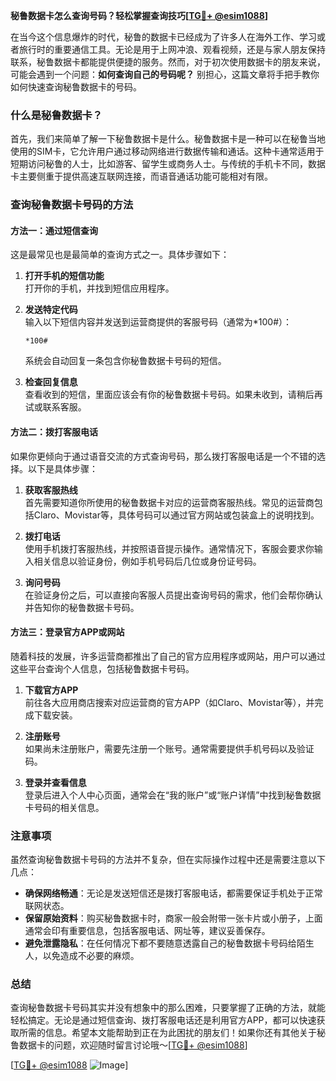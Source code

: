 **秘鲁数据卡怎么查询号码？轻松掌握查询技巧[[TG💪+ @esim1088](https://t.me/s/esim1088)]**

在当今这个信息爆炸的时代，秘鲁的数据卡已经成为了许多人在海外工作、学习或者旅行时的重要通信工具。无论是用于上网冲浪、观看视频，还是与家人朋友保持联系，秘鲁数据卡都能提供便捷的服务。然而，对于初次使用数据卡的朋友来说，可能会遇到一个问题：**如何查询自己的号码呢？** 别担心，这篇文章将手把手教你如何快速查询秘鲁数据卡的号码。

### 什么是秘鲁数据卡？

首先，我们来简单了解一下秘鲁数据卡是什么。秘鲁数据卡是一种可以在秘鲁当地使用的SIM卡，它允许用户通过移动网络进行数据传输和通话。这种卡通常适用于短期访问秘鲁的人士，比如游客、留学生或商务人士。与传统的手机卡不同，数据卡主要侧重于提供高速互联网连接，而语音通话功能可能相对有限。

### 查询秘鲁数据卡号码的方法

#### 方法一：通过短信查询

这是最常见也是最简单的查询方式之一。具体步骤如下：

1. **打开手机的短信功能**  
   打开你的手机，并找到短信应用程序。

2. **发送特定代码**  
   输入以下短信内容并发送到运营商提供的客服号码（通常为*100#）：
   ```
   *100#
   ```
   系统会自动回复一条包含你秘鲁数据卡号码的短信。

3. **检查回复信息**  
   查看收到的短信，里面应该会有你的秘鲁数据卡号码。如果未收到，请稍后再试或联系客服。

#### 方法二：拨打客服电话

如果你更倾向于通过语音交流的方式查询号码，那么拨打客服电话是一个不错的选择。以下是具体步骤：

1. **获取客服热线**  
   首先需要知道你所使用的秘鲁数据卡对应的运营商客服热线。常见的运营商包括Claro、Movistar等，具体号码可以通过官方网站或包装盒上的说明找到。

2. **拨打电话**  
   使用手机拨打客服热线，并按照语音提示操作。通常情况下，客服会要求你输入相关信息以验证身份，例如手机号码后几位或身份证号码。

3. **询问号码**  
   在验证身份之后，可以直接向客服人员提出查询号码的需求，他们会帮你确认并告知你的秘鲁数据卡号码。

#### 方法三：登录官方APP或网站

随着科技的发展，许多运营商都推出了自己的官方应用程序或网站，用户可以通过这些平台查询个人信息，包括秘鲁数据卡号码。

1. **下载官方APP**  
   前往各大应用商店搜索对应运营商的官方APP（如Claro、Movistar等），并完成下载安装。

2. **注册账号**  
   如果尚未注册账户，需要先注册一个账号。通常需要提供手机号码以及验证码。

3. **登录并查看信息**  
   登录后进入个人中心页面，通常会在“我的账户”或“账户详情”中找到秘鲁数据卡号码的相关信息。

### 注意事项

虽然查询秘鲁数据卡号码的方法并不复杂，但在实际操作过程中还是需要注意以下几点：

- **确保网络畅通**：无论是发送短信还是拨打客服电话，都需要保证手机处于正常联网状态。
- **保留原始资料**：购买秘鲁数据卡时，商家一般会附带一张卡片或小册子，上面通常会印有重要信息，包括客服电话、网址等，建议妥善保存。
- **避免泄露隐私**：在任何情况下都不要随意透露自己的秘鲁数据卡号码给陌生人，以免造成不必要的麻烦。

### 总结

查询秘鲁数据卡号码其实并没有想象中的那么困难，只要掌握了正确的方法，就能轻松搞定。无论是通过短信查询、拨打客服电话还是利用官方APP，都可以快速获取所需的信息。希望本文能帮助到正在为此困扰的朋友们！如果你还有其他关于秘鲁数据卡的问题，欢迎随时留言讨论哦～[[TG💪+ @esim1088](https://t.me/s/esim1088)]

[[TG💪+ @esim1088](https://t.me/s/esim1088) ![Image](https://i.postimg.cc/4NQfJmqS/Snipaste-2025-05-13-00-14-12.png)]